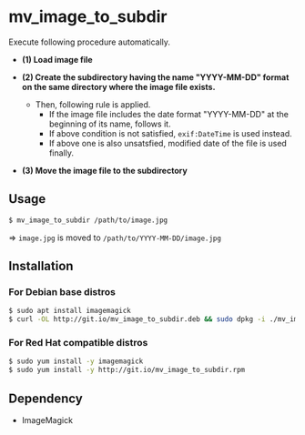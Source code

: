 # mv_image_to_subdir

Execute following procedure automatically.

* **(1) Load image file**

* **(2) Create the subdirectory having the name "YYYY-MM-DD" format on the same directory where the image file exists.**

  - Then, following rule is applied.
    - If the image file includes the date format "YYYY-MM-DD" at the beginning of its name, follows it.
    - If above condition is not satisfied, `exif:DateTime` is used instead.
    - If above one is also unsatsfied, modified date of the file is used finally.

* **(3) Move the image file to the subdirectory**

## Usage

~~~~~bash
$ mv_image_to_subdir /path/to/image.jpg
~~~~~
=> `image.jpg` is moved to `/path/to/YYYY-MM-DD/image.jpg`

## Installation

### For Debian base distros
~~~~~bash
$ sudo apt install imagemagick
$ curl -OL http://git.io/mv_image_to_subdir.deb && sudo dpkg -i ./mv_image_to_subdir.deb && rm ./mv_image_to_subdir.deb
~~~~~

### For Red Hat compatible distros

~~~~~bash
$ sudo yum install -y imagemagick
$ sudo yum install -y http://git.io/mv_image_to_subdir.rpm
~~~~~

## Dependency

* ImageMagick
